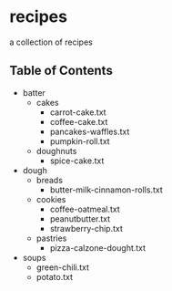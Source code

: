 # recipes
a collection of recipes

## Table of Contents
* batter
  * cakes
    * carrot-cake.txt
    * coffee-cake.txt
    * pancakes-waffles.txt
    * pumpkin-roll.txt
  * doughnuts
    * spice-cake.txt
* dough
  * breads
    * butter-milk-cinnamon-rolls.txt
  * cookies
    * coffee-oatmeal.txt
    * peanutbutter.txt
    * strawberry-chip.txt
  * pastries
    * pizza-calzone-dought.txt
* soups
  * green-chili.txt
  * potato.txt
